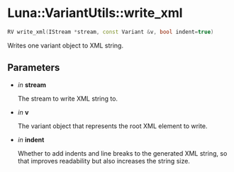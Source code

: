 # Luna::VariantUtils::write_xml

```c++
RV write_xml(IStream *stream, const Variant &v, bool indent=true)
```

Writes one variant object to XML string. 



## Parameters
* *in* **stream**

    The stream to write XML string to. 

* *in* **v**

    The variant object that represents the root XML element to write. 

* *in* **indent**

    Whether to add indents and line breaks to the generated XML string, so that improves readability but also increases the string size. 

